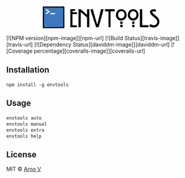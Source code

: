 <p align="center">
  <a href="http://envtools.surge.sh">
    <img height="59" width="312"
    src="https://raw.githubusercontent.com/aversini/envtools-help/master/docs/data/assets/images/envtools-2x.png">
  </a>
  <div>
  [![NPM version][npm-image]][npm-url] [![Build Status][travis-image]][travis-url] [![Dependency Status][daviddm-image]][daviddm-url] [![Coverage percentage][coveralls-image]][coveralls-url] 
  </div>
</p>

## Installation

```
npm install -g envtools
```

## Usage

```
envtools auto
envtools manual
envtools extra
envtools help
```

## License

MIT © [Arno V]()


[npm-image]: https://badge.fury.io/js/envtools.svg
[npm-url]: https://npmjs.org/package/envtools
[travis-image]: https://travis-ci.org/aversini/envtools.svg?branch=master
[travis-url]: https://travis-ci.org/aversini/envtools
[daviddm-image]: https://david-dm.org/aversini/envtools.svg?theme=shields.io
[daviddm-url]: https://david-dm.org/aversini/envtools
[coveralls-image]: https://coveralls.io/repos/aversini/envtools/badge.svg
[coveralls-url]: https://coveralls.io/r/aversini/envtools
